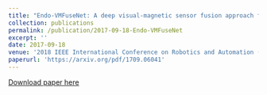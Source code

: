 ```yaml
---
title: "Endo-VMFuseNet: A deep visual-magnetic sensor fusion approach for endoscopic capsule robots"
collection: publications
permalink: /publication/2017-09-18-Endo-VMFuseNet
excerpt: ''
date: 2017-09-18
venue: '2018 IEEE International Conference on Robotics and Automation (ICRA)'
paperurl: 'https://arxiv.org/pdf/1709.06041'
---
```


[Download paper here](https://arxiv.org/pdf/1709.06041.pdf)
